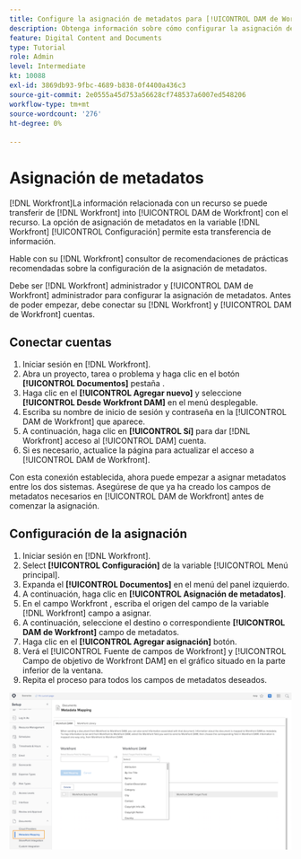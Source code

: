 ```yaml
---
title: Configure la asignación de metadatos para [!UICONTROL DAM de Workfront]
description: Obtenga información sobre cómo configurar la asignación de metadatos para [!UICONTROL DAM de Workfront].
feature: Digital Content and Documents
type: Tutorial
role: Admin
level: Intermediate
kt: 10088
exl-id: 3869db93-9fbc-4689-b838-0f4400a436c3
source-git-commit: 2e0555a45d753a56628cf748537a6007ed548206
workflow-type: tm+mt
source-wordcount: '276'
ht-degree: 0%

---
```


# Asignación de metadatos

[!DNL Workfront]La información relacionada con un recurso se puede transferir de [!DNL Workfront] into [!UICONTROL DAM de Workfront] con el recurso. La opción de asignación de metadatos en la variable [!DNL Workfront] [!UICONTROL Configuración] permite esta transferencia de información.

Hable con su [!DNL Workfront] consultor de recomendaciones de prácticas recomendadas sobre la configuración de la asignación de metadatos.

Debe ser [!DNL Workfront] administrador y [!UICONTROL DAM de Workfront] administrador para configurar la asignación de metadatos. Antes de poder empezar, debe conectar su [!DNL Workfront] y [!UICONTROL DAM de Workfront] cuentas.

## Conectar cuentas

1. Iniciar sesión en [!DNL Workfront].
1. Abra un proyecto, tarea o problema y haga clic en el botón **[!UICONTROL Documentos]** pestaña .
1. Haga clic en el **[!UICONTROL Agregar nuevo]** y seleccione **[!UICONTROL Desde Workfront DAM]** en el menú desplegable.
1. Escriba su nombre de inicio de sesión y contraseña en la [!UICONTROL DAM de Workfront] que aparece.
1. A continuación, haga clic en **[!UICONTROL Sí]** para dar [!DNL Workfront] acceso al [!UICONTROL DAM] cuenta.
1. Si es necesario, actualice la página para actualizar el acceso a [!UICONTROL DAM de Workfront].

Con esta conexión establecida, ahora puede empezar a asignar metadatos entre los dos sistemas. Asegúrese de que ya ha creado los campos de metadatos necesarios en [!UICONTROL DAM de Workfront] antes de comenzar la asignación.

## Configuración de la asignación

1. Iniciar sesión en [!DNL Workfront].
1. Select **[!UICONTROL Configuración]** de la variable [!UICONTROL Menú principal].
1. Expanda el **[!UICONTROL Documentos]** en el menú del panel izquierdo.
1. A continuación, haga clic en **[!UICONTROL Asignación de metadatos]**.
1. En el campo Workfront , escriba el origen del campo de la variable [!DNL Workfront] campo a asignar.
1. A continuación, seleccione el destino o correspondiente **[!UICONTROL DAM de Workfront]** campo de metadatos.
1. Haga clic en el **[!UICONTROL Agregar asignación]** botón.
1. Verá el [!UICONTROL Fuente de campos de Workfront] y [!UICONTROL Campo de objetivo de Workfront DAM] en el gráfico situado en la parte inferior de la ventana.
1. Repita el proceso para todos los campos de metadatos deseados.

![Captura de pantalla del [!UICONTROL Asignación de metadatos] en la pantalla [!DNL Workfront]](assets/01-metadata-mapping.png)
